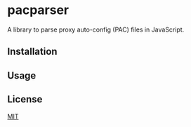 # pacparser

A library to parse proxy auto-config (PAC) files in JavaScript.

## Installation

## Usage

## License

[MIT](LICENSE.md)
